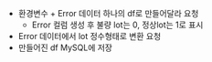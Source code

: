 - 환경변수 + Error 데이터 하나의 df로 만들어달라 요청
    - Error 컬럼 생성 후 불량 lot는 0, 정상lot는 1로 표시
- Error 데이터에서 lot 정수형태로 변환 요청
- 만들어진 df MySQL에 저장
